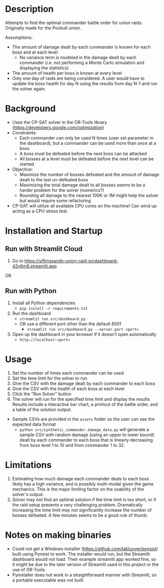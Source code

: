 # Description

Attempts to find the optimal commander battle order for union raids. Originally made for the Pockult union.

Assumptions:
- The amount of damage dealt by each commander is known for each boss and at each level
    - No variance term is modeled in the damage dealt by each commander (i.e. not performing a Monte Carlo simulation and displaying the statistics)
- The amount of health per boss is known at every level
- Only one day of raids are being considered. A user would have to update the boss health for day N using the results from day N-1 and run the solver again.

# Background

- Uses the CP-SAT solver in the OR-Tools library (https://developers.google.com/optimization)
- Constraints:
  - Each commander can only be used N times (user set parameter in the dashboard), but a commander can be used more than once at a boss
  - A boss must be defeated before the next boss can be attacked
  - All bosses at a level must be defeated before the next level can be started
- Objective:
  - Maximize the number of bosses defeated and the amount of damage dealt to the last un-defeated boss
  * Maximizing the total damage dealt to all bosses seems to be a harder problem for the solver (numerics?)
  * Rounding all damage to the nearest 100K or 1M might help the solver but would require some refactoring
- CP-SAT will utilize all available CPU cores on the machine! Can wind up acting as a CPU stress test.

# Installation and Startup

## Run with Streamlit Cloud
1. Go to https://siftingsands-union-raid-srcdashboard-42v6m8.streamlit.app

OR

## Run with Python
1. Install all Python dependencies
    - `pip install -r requirements.txt`
2. Run the dashboard
    - `streamlit run src/dashboard.py`
    - OR use a different port other than the default 8501
        - `streamlit run src/dashboard.py --server.port <port>`
3. Open up the dashboard in your browser if it doesn't open automatically
    - `http://localhost:<port>`

# Usage

1. Set the number of times each commander can be used
2. Set the time limit for the solver to run
3. Give the CSV with the damage dealt by each commander to each boss
4. Give the CSV with the health of each boss at each level
5. Click the "Run Solver" button
6. The solver will run for the specified time limit and display the results
Results include a interactive bar chart, a printout of the battle order, and a table of the solution output.

- Sample CSVs are provided in the `assets` folder so the user can see the expected data format
  - `python src/synthetic_commander_damage_data.py` will generate a sample CSV with random damage (using an upper to lower bound) dealt by each commander to each boss that is linearly decreasing from boss level 1 to 10 and from commander 1 to 32.

# Limitations

1. Estimating how much damage each commander deals to each boss likely has a high variance, and is possibly multi-modal given the game mechanics. This is the major limiting factor on the usability of the solver's output.
2. Solver may not find an optimal solution if the time limit is too short, or if the raid setup presents a very challenging problem. Dramatically increasing the time limit may not significantly increase the number of bosses defeated. A few minutes seems to be a good rule of thumb.

# Notes on making binaries
- Could not get a Windows installer (https://github.com/takluyver/pynsist) built using Pynsist to work. The installer would run, but the Streamlit dashboard would not load. Their example streamlit app worked fine, so it might be due to the later version of Streamlit used in this project or the use of OR-Tools.
- Pyinstaller does not work in a straightforward manner with Streamlit, so a portable executable was not built.
